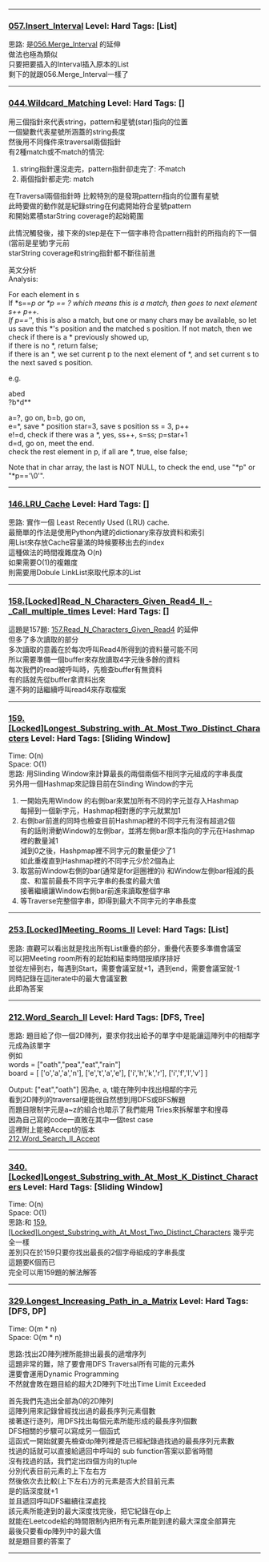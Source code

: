 
  
***

### [057.Insert_Interval](../../SourceCode/Python/057.Insert_Interval.py) Level: Hard Tags: [List]
  
思路: 是[056.Merge_Interval](../../SourceCode/Python/056.Merge_Interval.py) 的延伸  
做法也極為類似  
只要把要插入的Interval插入原本的List  
剩下的就跟056.Merge_Interval一樣了
  
***
  
### [044.Wildcard_Matching](../../SourceCode/Python/044.Wildcard_Matching.py) Level: Hard Tags: []
   
用三個指針來代表string，pattern和星號(star)指向的位置  
一個變數代表星號所涵蓋的string長度  
然後用不同條件來traversal兩個指針  
有2種match或不match的情況:  
1. string指針還沒走完，pattern指針卻走完了: 不match  
2. 兩個指針都走完: match  
  
在Traversal兩個指針時
比較特別的是發現pattern指向的位置有星號  
此時要做的動作就是紀錄string在何處開始符合星號pattern  
和開始累積starString coverage的起始範圍  
  
此情況觸發後，接下來的step是在下一個字串符合pattern指針的所指向的下一個(當前是星號)字元前    
starString coverage和string指針都不斷往前進
  
  
英文分析  
Analysis:

For each element in s  
If *s==*p or \*p == ? which means this is a match, then goes to next element s++ p++.  
If p=='*', this is also a match, but one or many chars may be available, so let us save this *'s position and the matched s position.
If not match, then we check if there is a * previously showed up,  
       if there is no *,  return false;  
       if there is an *,  we set current p to the next element of *, and set current s to the next saved s position.  

e.g.  

abed  
?b*d**  

a=?, go on, b=b, go on,  
e=*, save * position star=3, save s position ss = 3, p++  
e!=d,  check if there was a *, yes, ss++, s=ss; p=star+1  
d=d, go on, meet the end.  
check the rest element in p, if all are *, true, else false;  

Note that in char array, the last is NOT NULL, to check the end, use  "*p"  or "*p=='\0'".  

***
  
### [146.LRU_Cache](../../SourceCode/Python/146.LRU_Cache.py) Level: Hard Tags: []
  
思路: 實作一個 Least Recently Used (LRU) cache.  
最簡單的作法是使用Python內建的dictionary來存放資料和索引  
用List來存放Cache容量滿的時候要移出去的index  
這種做法的時間複雜度為 O(n)  
如果需要O(1)的複雜度  
則需要用Dobule LinkList來取代原本的List
  
  
***
  
  
### [158.\[Locked\]Read_N_Characters_Given_Read4_II_-_Call_multiple_times](../../SourceCode/Python/158.\[Locked\]Read_N_Characters_Given_Read4_II_-_Call_multiple_times.py) Level: Hard Tags: []
  
  
這題是157題: [157.Read_N_Characters_Given_Read4](../../SourceCode/Python/157.[Locked]Read_N_Characters_Given_Read4.py) 的延伸    
但多了多次讀取的部分  
多次讀取的意義在於每次呼叫Read4所得到的資料量可能不同  
所以需要準備一個buffer來存放讀取4字元後多餘的資料  
每次我們的read被呼叫時，先檢查buffer有無資料  
有的話就先從buffer拿資料出來  
還不夠的話繼續呼叫read4來存取檔案  
  
  
***
  
  
### [159.[Locked]Longest_Substring_with_At_Most_Two_Distinct_Characters](../../SourceCode/Python/159.[Locked]Longest_Substring_with_At_Most_Two_Distinct_Characters.py) Level: Hard Tags: [Sliding Window]
  
Time:  O(n)  
Space: O(1)  
思路: 用Slinding Window來計算最長的兩個兩個不相同字元組成的字串長度  
另外用一個Hashmap來記錄目前在Slinding Window的字元  
1. 一開始先用Window 的右側bar來累加所有不同的字元並存入Hashmap  
每掃到一個新字元，Hashmap相對應的字元就累加1  
2. 右側bar前進的同時也檢查目前Hashmap裡的不同字元有沒有超過2個  
有的話則滑動Window的左側bar，並將左側bar原本指向的字元在Hashmap裡的數量減1  
減到0之後，Hashpmap裡不同字元的數量便少了1  
如此重複直到Hashmap裡的不同字元少於2個為止  
3. 取當前Window右側的bar(通常是for迴圈裡的i) 和Window左側bar相減的長度、和當前最長不同字元字串的長度的最大值  
接著繼續讓Window右側bar前進來讀取整個字串  
4. 等Traverse完整個字串，即得到最大不同字元的字串長度
  
  
***
  
  
### [253.[Locked]Meeting_Rooms_II](../../SourceCode/Python/253.[Locked]Meeting_Rooms_II.py) Level: Hard Tags: [List]
  
思路: 直觀可以看出就是找出所有List重疊的部分，重疊代表要多準備會議室  
可以把Meeting room所有的起始和結束時間按順序排好  
並從左掃到右，每遇到Start，需要會議室就+1，遇到end，需要會議室就-1  
同時記錄在這iterate中的最大會議室數  
此即為答案
  
  
  
***
 
### [212.Word_Search_II](../../SourceCode/Python/212.Word_Search_II.py) Level: Hard Tags: [DFS, Tree]
  
思路: 題目給了你一個2D陣列，要求你找出給予的單字中是能讓這陣列中的相鄰字元成為該單字  
例如  
words = ["oath","pea","eat","rain"]  
board =
[
  ['o','a','a','n'],
  ['e','t','a','e'],
  ['i','h','k','r'],
  ['i','f','l','v']
]

Output: ["eat","oath"]
因為e, a, t能在陣列中找出相鄰的字元    
看到2D陣列的traversal便能很自然想到用DFS或BFS解題  
而題目限制字元是a~z的組合也暗示了我們能用 Tries來拆解單字和搜尋  
因為自己寫的code一直敗在其中一個test case  
這裡附上能被Accept的版本  
[212.Word_Search_II_Accept](../../SourceCode/Python/212.Word_Search_II_Accept.py)

***
  
### [340.[Locked]Longest_Substring_with_At_Most_K_Distinct_Characters](../../SourceCode/Python/340.[Locked]Longest_Substring_with_At_Most_K_Distinct_Characters.py) Level: Hard Tags: [Sliding Window]
    
Time:  O(n)  
Space: O(1)  
思路:和 [159.[Locked]Longest_Substring_with_At_Most_Two_Distinct_Characters](../../SourceCode/Python/159.[Locked]Longest_Substring_with_At_Most_Two_Distinct_Characters.py) 幾乎完全一樣  
差別只在於159只要你找出最長的2個字母組成的字串長度  
這題要K個而已  
完全可以用159題的解法解答  
  
  
***
  
### [329.Longest_Increasing_Path_in_a_Matrix](../../SourceCode/Python/329.Longest_Increasing_Path_in_a_Matrix.py) Level: Hard Tags: [DFS, DP]
  
Time:  O(m * n)  
Space: O(m * n)  
  
思路:找出2D陣列裡所能排出最長的遞增序列  
這題非常的難，除了要會用DFS Traversal所有可能的元素外  
還要會運用Dynamic Programming  
不然就會敗在題目給的超大2D陣列下吐出Time Limit Exceeded  
  
首先我們先造出全部為0的2D陣列  
這陣列用來記錄曾經找出過的最長序列元素個數  
接著逐行逐列，用DFS找出每個元素所能形成的最長序列個數  
DFS相關的步驟可以寫成另一個函式  
這函式一開始就要先檢查dp陣列裡是否已經紀錄過找過的最長序列元素數  
找過的話就可以直接給遞回中呼叫的 sub function答案以節省時間  
沒有找過的話，我們定出四個方向的tuple  
分別代表目前元素的上下左右方  
然後依次去比較(上下左右)方的元素是否大於目前元素  
是的話深度就+1  
並且遞回呼叫DFS繼續往深處找  
該元素所能達到的最大深度找完後，把它紀錄在dp上  
就能在Leetcode給的時間限制內把所有元素所能到達的最大深度全部算完  
最後只要看dp陣列中的最大值  
就是題目要的答案了  
  
  
***
